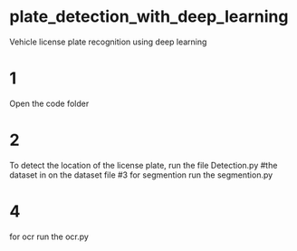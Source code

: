 # plate_detection_with_deep_learning
Vehicle license plate recognition using deep learning
# 1
Open the code folder
# 2
To detect the location of the license plate, run the file Detection.py #the dataset in on the dataset file
#3
for segmention run the segmention.py
# 4
for ocr run the ocr.py
